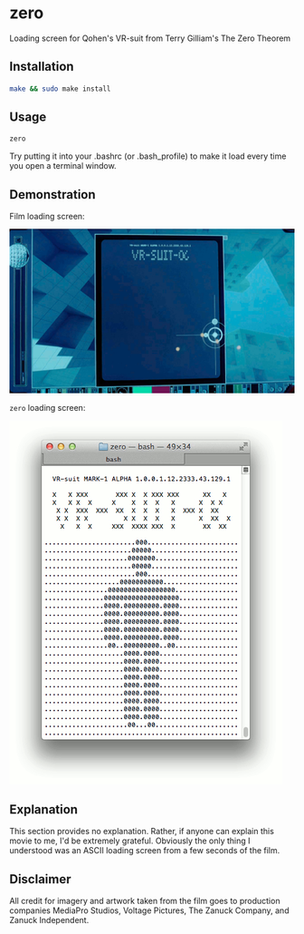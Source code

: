 # zero

Loading screen for Qohen's VR-suit from Terry Gilliam's The Zero Theorem

## Installation

```bash
make && sudo make install
```

## Usage

```bash
zero
```

Try putting it into your .bashrc (or .bash_profile) to make it load every time you open a terminal window.

## Demonstration

Film loading screen:

![Film loading screen](img/zero-movie.gif)

`zero` loading screen:

![zero loading screen](img/zero-terminal.gif)

## Explanation

This section provides no explanation. Rather, if anyone can explain this movie to me, I'd be extremely grateful. Obviously the only thing I understood was an ASCII loading screen from a few seconds of the film.

## Disclaimer

All credit for imagery and artwork taken from the film goes to production companies MediaPro Studios, Voltage Pictures, The Zanuck Company, and Zanuck Independent.
